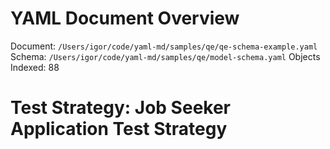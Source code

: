 # YAML Document Overview
Document: `/Users/igor/code/yaml-md/samples/qe/qe-schema-example.yaml`
Schema: `/Users/igor/code/yaml-md/samples/qe/model-schema.yaml`
Objects Indexed: 88

<a id="ts_job_seeker_main"></a>
# Test Strategy: Job Seeker Application Test Strategy